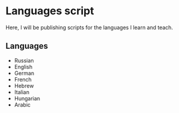 # Languages script

Here, I will be publishing scripts for the languages I learn and teach.

## Languages
* Russian
* English
* German
* French
* Hebrew
* Italian
* Hungarian
* Arabic